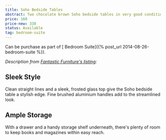 ```yaml
---
title: Soho Bedside Tables
abstract: Two chocolate brown Soho bedside tables in very good condition.  $169 each new; bargain at $160 for both.
price: 160
price-new: 338
status: Available
tag: bedroom-suite
---
```

Can be purchase as part of [ Bedroom Suite]({% post_url 2014-08-26-bedroom-suite %}).

_Description from [Fantastic Furniture's listing](http://www.fantasticfurniture.com.au/Categories/Bedroom/Bedside-Tables/Soho-Bedside-Table/p/SOHBSD1DWOOOTVRCHO):_

## Sleek Style

Clean straight lines and a sleek, frosted glass top give the Soho bedside table a stylish edge. Fine brushed aluminium handles add to the streamlined look.

## Ample Storage

With a drawer and a handy storage shelf underneath, there's plenty of room to keep books and magazines within easy reach.
